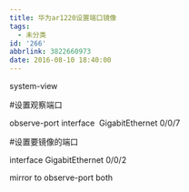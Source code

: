 ```yaml
---
title: 华为ar1220设置端口镜像
tags:
  - 未分类
id: '266'
abbrlink: 3822660973
date: 2016-08-10 18:40:00
---
```


system-view

#设置观察端口

observe-port interface  GigabitEthernet 0/0/7

  

#设置要镜像的端口

interface GigabitEthernet 0/0/2

mirror to observe-port both